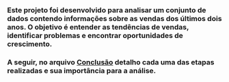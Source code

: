 ### Este projeto foi desenvolvido para analisar um conjunto de dados contendo informações sobre as vendas dos últimos dois anos. O objetivo é entender as tendências de vendas, identificar problemas e encontrar oportunidades de crescimento. 
### A seguir, no arquivo [Conclusão](https://github.com/pedrocrf/Analise-de-dados-de-vendas/blob/main/Conclusão.md) detalho cada uma das etapas realizadas e sua importância para a análise.
